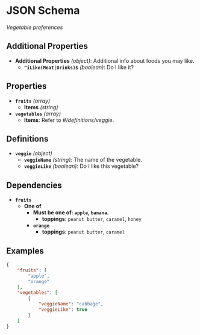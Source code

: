 # JSON Schema

*Vegetable preferences*

## Additional Properties

- **Additional Properties** *(object)*: Additional info about foods you may like.
  - **`^iLike(Meat|Drinks)$`** *(boolean)*: Do I like it?
## Properties

- **`fruits`** *(array)*
  - **Items** *(string)*
- **`vegetables`** *(array)*
  - **Items**: Refer to *#/definitions/veggie*.
## Definitions

- **`veggie`** *(object)*
  - **`veggieName`** *(string)*: The name of the vegetable.
  - **`veggieLike`** *(boolean)*: Do I like this vegetable?
## Dependencies

- **`fruits`**
  - **One of**
    - **Must be one of: `apple`, `banana`.**
      - **toppings**: `peanut butter`, `caramel`, `honey`
    - **`orange`**
      - **toppings**: `peanut butter`, `caramel`
## Examples

  ```json
  {
      "fruits": [
          "apple",
          "orange"
      ],
      "vegetables": [
          {
              "veggieName": "cabbage",
              "veggieLike": true
          }
      ]
  }
  ```
